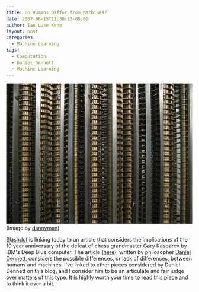 ```yaml
---
title: Do Humans Differ from Machines?
date: 2007-08-15T11:30:13-05:00
author: Ian Luke Kane
layout: post
categories:
  - Machine Learning
tags:
  - Computation
  - Daniel Dennett
  - Machine Learning
---
```


![(Image by dannyman)](/assets/babbage.jpg)  
(Image by [dannyman](http://www.flickr.com/photos/dannyman/4740077918/sizes/z/in/photostream/))

[Slashdot](http://slashdot.org/) is linking today to an article that
considers the implications of the 10 year anniversary of the defeat of
chess grandmaster Gary Kasparov by IBM's Deep Blue computer. The article
([here](http://www.technologyreview.com/Infotech/19179/page1/)), written
by philosopher
[Daniel Dennett](http://en.wikipedia.org/wiki/Daniel_Dennett), considers
the possible differences, or lack of differences, between humans and
machines. I've linked to other pieces considered by Daniel Dennett on
this blog, and I consider him to be an articulate and fair judge over
matters of this type. It is highly worth your time to read this piece
and to think it over a bit.